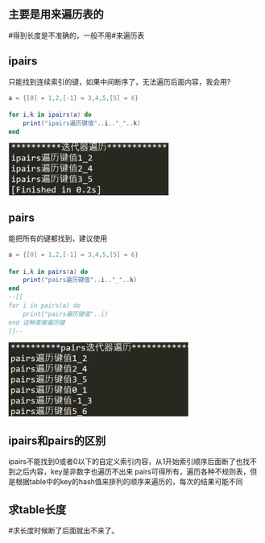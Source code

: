 ## 主要是用来遍历表的
\#得到长度是不准确的，一般不用#来遍历表
## ipairs
只能找到连续索引的键，如果中间断序了，无法遍历后面内容，我会用?
```lua
a = {[0] = 1,2,[-1] = 3,4,5,[5] = 6}

for i,k in ipairs(a) do
	print("ipairs遍历键值"..i.."_"..k)
end
```
![](../../../img/beishang20250303225450310.png)
## pairs
能把所有的键都找到，建议使用
```lua
a = {[0] = 1,2,[-1] = 3,4,5,[5] = 6}

for i,k in pairs(a) do
	print("pairs遍历键值"..i.."_"..k)
end
--[[
for i in pairs(a) do
	print("pairs遍历键值"..i)
end 这种直接遍历键
]]--
```
![](../../../img/beishang20250303225907101.png)
## ipairs和pairs的区别
ipairs不能找到0或者0以下的自定义索引内容，从1开始索引顺序后面断了也找不到之后内容，key是非数字也遍历不出来
pairs可得所有，遍历各种不规则表，但是根据table中的key的hash值来排列的顺序来遍历的，每次的结果可能不同

## 求table长度
\#求长度时候断了后面就出不来了。
```lua
```